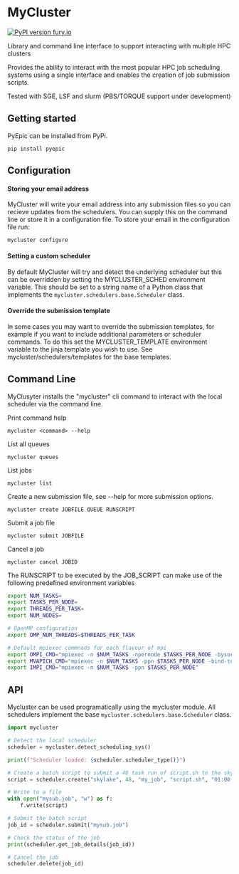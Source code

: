 # MyCluster
[![PyPI version fury.io](https://badge.fury.io/py/pyepic.svg)](https://pypi.python.org/pypi/MyCluster/)

Library and command line interface to support interacting with multiple HPC clusters  

Provides the ability to interact with the most popular HPC job scheduling systems using a single interface 
and enables the creation of job submission scripts. 
 
Tested with SGE, LSF and slurm (PBS/TORQUE support under development)

## Getting started
PyEpic can be installed from PyPi.

```
pip install pyepic
```

## Configuration

#### Storing your email address
MyCluster will write your email address into any submission files so you can recieve updates from the schedulers. You can supply this on the command line or store it in a configuration file.
To store your email in the configuration file run:
```
mycluster configure
```

#### Setting a custom scheduler
By default MyCluster will try and detect the underlying scheduler but this can be overridden by setting the MYCLUSTER_SCHED environment variable. This should be set to a string name of a Python class that implements the `mycluster.schedulers.base.Scheduler` class.

#### Override the submission template
In some cases you may want to override the submission templates, for example if you want to include additional parameters or scheduler commands. To do this set the MYCLUSTER_TEMPLATE environment variable to the jinja template you wish to use. See mycluster/schedulers/templates for the base templates.

## Command Line
MyClusyter installs the "mycluster" cli command to interact with the local scheduler via the command line.

Print command help
```
mycluster <command> --help
```

List all queues
```
mycluster queues
```

List jobs 
```
mycluster list
```

Create a new submission file, see --help for more submission options.
```
mycluster create JOBFILE QUEUE RUNSCRIPT
```

Submit a job file
```
mycluster submit JOBFILE
```

Cancel a job
```
mycluster cancel JOBID
```

The RUNSCRIPT to be executed by the JOB_SCRIPT can make use of the following predefined environment variables
```bash
export NUM_TASKS=
export TASKS_PER_NODE=
export THREADS_PER_TASK=
export NUM_NODES=

# OpenMP configuration
export OMP_NUM_THREADS=$THREADS_PER_TASK

# Default mpiexec commnads for each flavour of mpi
export OMPI_CMD="mpiexec -n $NUM_TASKS -npernode $TASKS_PER_NODE -bysocket -bind-to-socket"
export MVAPICH_CMD="mpiexec -n $NUM_TASKS -ppn $TASKS_PER_NODE -bind-to-socket"
export IMPI_CMD="mpiexec -n $NUM_TASKS -ppn $TASKS_PER_NODE"
```


## API
Mycluster can be used programatically using the mycluster module. All schedulers implement the base `mycluster.schedulers.base.Scheduler` class.

```python
import mycluster

# Detect the local scheduler
scheduler = mycluster.detect_scheduling_sys()

print(f"Scheduler loaded: {scheduler.scheduler_type()}")

# Create a batch script to submit a 48 task run of script.sh to the skylake queue
script = scheduler.create("skylake", 48, "my_job", "script.sh", "01:00:00", tasks_per_node=24)

# Write to a file
with open("mysub.job", "w") as f:
    f.write(script)

# Submit the batch script
job_id = scheduler.submit("mysub.job")

# Check the status of the job
print(scheduler.get_job_details(job_id))

# Cancel the job
scheduler.delete(job_id)

```

